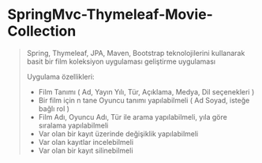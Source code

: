 # SpringMvc-Thymeleaf-Movie-Collection


> Spring, Thymeleaf, JPA, Maven, Bootstrap teknolojilerini kullanarak
> basit bir film koleksiyon uygulaması geliştirme uygulaması
>
> Uygulama özellikleri:
> * Film Tanımı ( Ad, Yayın Yılı, Tür, Açıklama, Medya, Dil seçenekleri )
> * Bir film için n tane Oyuncu tanımı yapılabilmeli ( Ad Soyad, isteğe
> bağlı rol )
> * Film Adı, Oyuncu Adı, Tür ile arama yapılabilmeli, yıla göre sıralama
> yapılabilmeli
> * Var olan bir kayıt üzerinde değişiklik yapılabilmeli
> * Var olan kayıtlar incelebilmeli
> * Var olan bir kayıt silinebilmeli  
>
